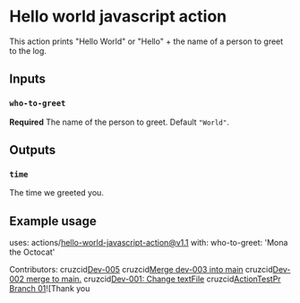 # Hello world javascript action

This action prints "Hello World" or "Hello" + the name of a person to greet to the log.

## Inputs

### `who-to-greet`

**Required** The name of the person to greet. Default `"World"`.

## Outputs

### `time`

The time we greeted you.

## Example usage

uses: actions/hello-world-javascript-action@v1.1
with:
  who-to-greet: 'Mona the Octocat'

 Contributors:
 cruzcid<a HREF='https://github.com/cruzcid/hello-world-javascript-action/pull/9'>Dev-005</a> cruzcid<a HREF='https://github.com/cruzcid/hello-world-javascript-action/pull/7'>Merge dev-003 into main</a> cruzcid<a HREF='https://github.com/cruzcid/hello-world-javascript-action/pull/6'>Dev-002 merge to main.</a> cruzcid<a HREF='https://github.com/cruzcid/hello-world-javascript-action/pull/5'>Dev-001: Change textFile</a> cruzcid<a HREF='https://github.com/cruzcid/hello-world-javascript-action/pull/3'>ActionTestPr Branch 01</a>![Thank you